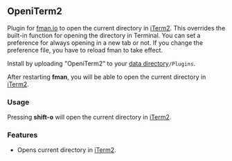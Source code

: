 ## OpeniTerm2

Plugin for [fman.io](https://fman.io) to open the current directory in [iTerm2](https://www.iterm2.com/). This overrides the built-in function for opening the directory in Terminal. You can set a preference for always opening in a new tab or not. If you change the preference file, you have to reload fman to take effect.

Install by uploading "OpeniTerm2" to your [data directory](https://fman.io/docs/customizing-fman)`/Plugins`.

After restarting **fman**, you will be able to open the current directory in [iTerm2](https://www.iterm2.com/).

### Usage

Pressing **shift-o** will open the current directory in [iTerm2](https://www.iterm2.com/).

### Features

 - Opens current directory in [iTerm2](https://www.iterm2.com/).
